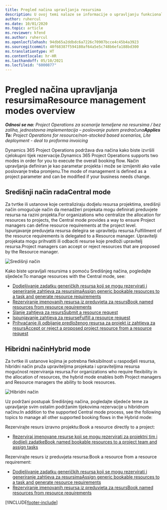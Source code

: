 ```yaml
---
title: Pregled načina upravljanja resursima
description: U ovoj temi nalaze se informacije o upravljanju funkcionalnošću resursa u aplikaciji Dynamics 365 Project Operations.
author: ruhercul
ms.date: 10/01/2020
ms.topic: article
ms.reviewer: kfend
ms.author: ruhercul
ms.openlocfilehash: 94db65a2ddbdc6a7226c70907bcce4c45b4a3923
ms.sourcegitcommit: 40f68387f594180af64a5e5c748b6efa188bd300
ms.translationtype: HT
ms.contentlocale: hr-HR
ms.lasthandoff: 05/10/2021
ms.locfileid: "6000877"
---
```

# <a name="resource-management-modes-overview"></a><span data-ttu-id="69e37-103">Pregled načina upravljanja resursima</span><span class="sxs-lookup"><span data-stu-id="69e37-103">Resource management modes overview</span></span>

<span data-ttu-id="69e37-104">_**Odnosi se na:** Project Operations za scenarije temeljene na resursima / bez zaliha, jednostavna implementacija – poslovanje putem predračuna_</span><span class="sxs-lookup"><span data-stu-id="69e37-104">_**Applies To:** Project Operations for resource/non-stocked based scenarios, Lite deployment - deal to proforma invoicing_</span></span>


<span data-ttu-id="69e37-105">Dynamics 365 Project Operations podržava dva načina kako biste izvršili cjelokupni tijek rezervacije.</span><span class="sxs-lookup"><span data-stu-id="69e37-105">Dynamics 365 Project Operations supports two modes in order for you to execute the overall booking flow.</span></span> <span data-ttu-id="69e37-106">Način upravljanja definiran je kao parametar projekta i može se izmijeniti ako vaše poslovanje treba promjenu.</span><span class="sxs-lookup"><span data-stu-id="69e37-106">The mode of management is defined as a project parameter and can be modified if your business needs change.</span></span>    

## <a name="central-mode"></a><span data-ttu-id="69e37-107">Središnji način rada</span><span class="sxs-lookup"><span data-stu-id="69e37-107">Central mode</span></span>
<span data-ttu-id="69e37-108">Za tvrtke ili ustanove koje centraliziraju dodjelu resursa projektima, središnji način omogućuje način da menadžeri projekata mogu definirati preduvjete resursa na razini projekta.</span><span class="sxs-lookup"><span data-stu-id="69e37-108">For organizations who centralize the allocation for resources to projects, the Central mode provides a way to ensure Project managers can define resource requirements at the project level.</span></span> <span data-ttu-id="69e37-109">Ispunjavanje preduvjeta resursa delegira se upravitelju resursa.</span><span class="sxs-lookup"><span data-stu-id="69e37-109">Fulfillment of the resource requirements is delegated to a Resource manager.</span></span> <span data-ttu-id="69e37-110">Upravitelji projekata mogu prihvatiti ili odbaciti resurse koje predloži upravitelj resursa.</span><span class="sxs-lookup"><span data-stu-id="69e37-110">Project managers can accept or reject resources that are proposed by the Resource manager.</span></span>

![Središnji način](./media/resource-management-central.png)

<span data-ttu-id="69e37-112">Kako biste upravljali resursima s pomoću Središnjeg načina, pogledajte sljedeće:</span><span class="sxs-lookup"><span data-stu-id="69e37-112">To manage resources with the Central mode, see:</span></span>

- [<span data-ttu-id="69e37-113">Dodjeljivanje zadatku generičkih resursa koji se mogu rezervirati i generiranje zahtjeva za resursima</span><span class="sxs-lookup"><span data-stu-id="69e37-113">Assign generic bookable resources to a task and generate resource requirements</span></span>](/dynamics365/project-service/assign-generic-bookable-resource)
- [<span data-ttu-id="69e37-114">Rezerviranje imenovanih resursa iz preduvjeta za resurs</span><span class="sxs-lookup"><span data-stu-id="69e37-114">Book named resources from resource requirements</span></span>](/dynamics365/project-service/book-named-resource)
- [<span data-ttu-id="69e37-115">Slanje zahtjeva za resurs</span><span class="sxs-lookup"><span data-stu-id="69e37-115">Submit a resource request</span></span>](/dynamics365/project-service/submit-resource-request)
- [<span data-ttu-id="69e37-116">Ispunjavanje zahtjeva za resurse</span><span class="sxs-lookup"><span data-stu-id="69e37-116">Fulfill a resource request</span></span>](/dynamics365/project-service/resource-management-fulfill-requests)
- [<span data-ttu-id="69e37-117">Prihvaćanje ili odbijanje predloženog resursa za projekt iz zahtjeva za resurs</span><span class="sxs-lookup"><span data-stu-id="69e37-117">Accept or reject a proposed project resource from a resource request</span></span>](/dynamics365/project-service/accept-reject-proposed-resource)

## <a name="hybrid-mode"></a><span data-ttu-id="69e37-118">Hibridni način</span><span class="sxs-lookup"><span data-stu-id="69e37-118">Hybrid mode</span></span>
<span data-ttu-id="69e37-119">Za tvrtke ili ustanove kojima je potrebna fleksibilnost u raspodjeli resursa, hibridni način pruža upraviteljima projekata i upraviteljima resursa mogućnost rezerviranja resursa.</span><span class="sxs-lookup"><span data-stu-id="69e37-119">For organizations who require flexibility in the allocation of resources, the hybrid mode enables both Project managers and Resource managers the ability to book resources.</span></span>

![Hibridni način](./media/resource-management-hybrid.png)

<span data-ttu-id="69e37-121">Uz podržani postupak Središnjeg načina, pogledajte sljedeće teme za upravljanje svim ostalim podržanim tijekovima rezervacije u hibridnom načinu:</span><span class="sxs-lookup"><span data-stu-id="69e37-121">In addition to the supported Central mode process, see the following topics to manage all other supported booking flows in the Hybrid mode:</span></span>

<span data-ttu-id="69e37-122">Rezervirajte resurs izravno projektu:</span><span class="sxs-lookup"><span data-stu-id="69e37-122">Book a resource directly to a project:</span></span>
- [<span data-ttu-id="69e37-123">Rezerviraj imenovane resurse koji se mogu rezervirati za projektni tim i dodijeli zadatke</span><span class="sxs-lookup"><span data-stu-id="69e37-123">Book named bookable resources to a project team and assign tasks</span></span>](/dynamics365/project-service/assign-named-bookable-resource)

<span data-ttu-id="69e37-124">Rezervirajte resurs iz preduvjeta resursa:</span><span class="sxs-lookup"><span data-stu-id="69e37-124">Book a resource from a resource requirement:</span></span>
- [<span data-ttu-id="69e37-125">Dodjeljivanje zadatku generičkih resursa koji se mogu rezervirati i generiranje zahtjeva za resursima</span><span class="sxs-lookup"><span data-stu-id="69e37-125">Assign generic bookable resources to a task and generate resource requirements</span></span>](/dynamics365/project-service/assign-generic-bookable-resource)
- [<span data-ttu-id="69e37-126">Rezerviranje imenovanih resursa iz preduvjeta za resurs</span><span class="sxs-lookup"><span data-stu-id="69e37-126">Book named resources from resource requirements</span></span>](/dynamics365/project-service/book-named-resource)


[!INCLUDE[footer-include](../includes/footer-banner.md)]